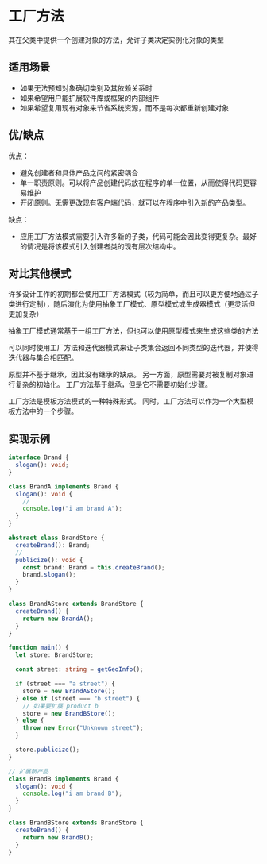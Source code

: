 # 工厂方法

其在父类中提供一个创建对象的方法，允许子类决定实例化对象的类型

## 适用场景

- 如果无法预知对象确切类别及其依赖关系时
- 如果希望用户能扩展软件库或框架的内部组件
- 如果希望复用现有对象来节省系统资源，而不是每次都重新创建对象

## 优/缺点

优点：

- 避免创建者和具体产品之间的紧密耦合
- 单一职责原则。可以将产品创建代码放在程序的单一位置，从而使得代码更容易维护
- 开闭原则。无需更改现有客户端代码，就可以在程序中引入新的产品类型。

缺点：

- 应用工厂方法模式需要引入许多新的子类，代码可能会因此变得更复杂。最好的情况是将该模式引入创建者类的现有层次结构中。

## 对比其他模式

许多设计工作的初期都会使用工厂方法模式（较为简单，而且可以更方便地通过子类进行定制），随后演化为使用抽象工厂模式、原型模式或生成器模式（更灵活但更加复杂）

抽象工厂模式通常基于一组工厂方法，但也可以使用原型模式来生成这些类的方法

可以同时使用工厂方法和迭代器模式来让子类集合返回不同类型的迭代器，并使得迭代器与集合相匹配。

原型并不基于继承，因此没有继承的缺点。
另一方面，原型需要对被复制对象进行复杂的初始化。
工厂方法基于继承，但是它不需要初始化步骤。

工厂方法是模板方法模式的一种特殊形式。
同时，工厂方法可以作为一个大型模板方法中的一个步骤。

## 实现示例

```ts
interface Brand {
  slogan(): void;
}

class BrandA implements Brand {
  slogan(): void {
    //
    console.log("i am brand A");
  }
}

abstract class BrandStore {
  createBrand(): Brand;
  //
  publicize(): void {
    const brand: Brand = this.createBrand();
    brand.slogan();
  }
}

class BrandAStore extends BrandStore {
  createBrand() {
    return new BrandA();
  }
}

function main() {
  let store: BrandStore;

  const street: string = getGeoInfo();

  if (street === "a street") {
    store = new BrandAStore();
  } else if (street === "b street") {
    // 如果要扩展 product b
    store = new BrandBStore();
  } else {
    throw new Error("Unknown street");
  }

  store.publicize();
}

// 扩展新产品
class BrandB implements Brand {
  slogan(): void {
    console.log("i am brand B");
  }
}

class BrandBStore extends BrandStore {
  createBrand() {
    return new BrandB();
  }
}
```
